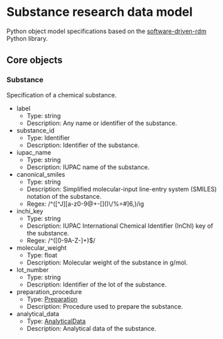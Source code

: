 # Substance research data model

Python object model specifications based on the [software-driven-rdm](https://github.com/JR-1991/software-driven-rdm) Python library.

## Core objects

### Substance

Specification of a chemical substance.

- label
  - Type: string
  - Description: Any name or identifier of the substance.
- substance_id
  - Type: Identifier
  - Description: Identifier of the substance.  
- iupac_name
  - Type: string
  - Description: IUPAC name of the substance.
- canonical_smiles
  - Type: string
  - Description: Simplified molecular-input line-entry system (SMILES) notation of the substance.
  - Regex: /^([^J][a-z0-9@+\-\[\]\(\)\\\/%=#$]{6,})$/ig
- inchi_key
  - Type: string
  - Description: IUPAC International Chemical Identifier (InChI) key of the substance.
  - Regex: /^([0-9A-Z\-]+)$/
- molecular_weight
  - Type: float
  - Description: Molecular weight of the substance in g/mol.
- lot_number
  - Type: string
  - Description: Identifier of the lot of the substance.
- preparation_procedure
  - Type: [Preparation](#preparation)
  - Description: Procedure used to prepare the substance.
- analytical_data
  - Type: [AnalyticalData](#analyticaldata)
  - Description: Analytical data of the substance.
